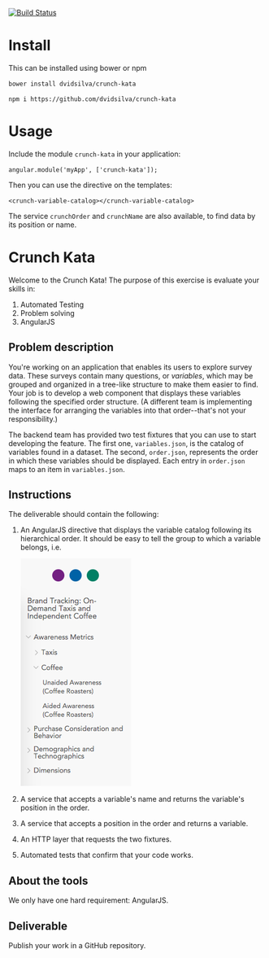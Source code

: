 [![Build Status](https://travis-ci.org/dvidsilva/crunch-kata.svg?branch=master)](https://travis-ci.org/dvidsilva/crunch-kata)

# Install

This can be installed using bower or npm

```
bower install dvidsilva/crunch-kata
```
```
npm i https://github.com/dvidsilva/crunch-kata
```

# Usage

Include the module `crunch-kata` in your application:

```
angular.module('myApp', ['crunch-kata']);
```

Then you can use the directive on the templates:

```
<crunch-variable-catalog></crunch-variable-catalog>
```

The service `crunchOrder` and `crunchName` are also available, to find data by its position or name.

# Crunch Kata

Welcome to the Crunch Kata! The purpose of this exercise is evaluate your
skills in:

1. Automated Testing
2. Problem solving
3. AngularJS

## Problem description

You're working on an application that enables its users to explore survey data.
These surveys contain many questions, or *variables*, which may be grouped and
organized in a tree-like structure to make them easier to find. Your job is to
develop a web component that displays these variables following the specified
order structure. (A different team is implementing the interface for arranging
the variables into that order--that's not your responsibility.)

The backend team has provided two test fixtures that you can use to start
developing the feature. The first one, `variables.json`, is the catalog of
variables found in a dataset. The second, `order.json`, represents the order in
which these variables should be displayed. Each entry in `order.json` maps to
an item in `variables.json`.

## Instructions

The deliverable should contain the following:

1. An AngularJS directive that displays the variable catalog following its
   hierarchical order. It should be easy to tell the group to which a variable
   belongs, i.e.

    ![HVL](hvl.png)

2. A service that accepts a variable's name and returns the variable's position
   in the order.
3. A service that accepts a position in the order and returns a variable.
4. An HTTP layer that requests the two fixtures.
5. Automated tests that confirm that your code works.

## About the tools

We only have one hard requirement: AngularJS.

## Deliverable

Publish your work in a GitHub repository.
